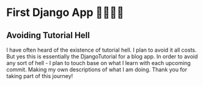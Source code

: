 # First Django App 🚀🚀🚀🚀
## Avoiding Tutorial Hell
I have often heard of the existence of tutorial hell. I plan to avoid it all costs. But yes this is essentially the DjangoTutorial for a blog app. 
In order to avoid any sort of hell - I plan to touch base on what I learn with each upcoming commit. Making my own descriptions of what I am doing. 
Thank you for taking part of this journey! 
